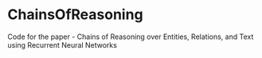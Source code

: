 # ChainsOfReasoning
Code for the paper -  Chains of Reasoning over Entities, Relations, and Text using Recurrent Neural Networks
